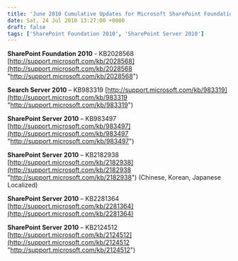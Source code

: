 ```yaml
---
title: 'June 2010 Cumulative Updates for Microsoft SharePoint Foundation 2010, Microsoft SharePoint Server 2010, and Microsoft Project Server 2010'
date: Sat, 24 Jul 2010 13:27:00 +0000
draft: false
tags: ['SharePoint Foundation 2010', 'SharePoint Server 2010']
---
```


**SharePoint Foundation 2010** - KB2028568 [http://support.microsoft.com/kb/2028568](http://support.microsoft.com/kb/2028568 "http://support.microsoft.com/kb/2028568")

**Search Server 2010** – KB983319 [http://support.microsoft.com/kb/983319](http://support.microsoft.com/kb/983319 "http://support.microsoft.com/kb/983319")

**SharePoint Server 2010** – KB983497 [http://support.microsoft.com/kb/983497](http://support.microsoft.com/kb/983497 "http://support.microsoft.com/kb/983497")

**SharePoint Server 2010** – KB2182938 [http://support.microsoft.com/kb/2182938](http://support.microsoft.com/kb/2182938 "http://support.microsoft.com/kb/2182938") (Chinese, Korean, Japanese Localized)

**SharePoint Server 2010** – KB2281364 [http://support.microsoft.com/kb/2281364](http://support.microsoft.com/kb/2281364)

**SharePoint Server 2010** – KB2124512 [http://support.microsoft.com/kb/2124512](http://support.microsoft.com/kb/2124512 "http://support.microsoft.com/kb/2124512")
